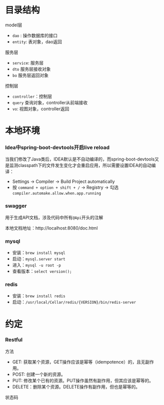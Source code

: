 # 目录结构
model层
- `dao` : 操作数据库的接口
- `entity`: 表对象，dao返回

服务层
- `service`: 服务层
- `dto` 服务层接收对象
- `bo` 服务层返回对象

控制层
- `controller`：控制层
- `query` 查询对象，controller从前端接收
- `vo`: 视图对象，controller返回

# 本地环境
### Idea中spring-boot-devtools开启live reload
当我们修改了Java类后，IDEA默认是不自动编译的，而spring-boot-devtools又是监测classpath下的文件发生变化才会重启应用，所以需要设置IDEA的自动编译：
- Settings -> Compiler -> Build Project automatically
- 按 `command + option + shift + /` -> Registry -> 勾选`compiler.automake.allow.when.app.running`

### swagger
用于生成API文档，涉及代码中所有`@Api`开头的注解

本地文档地址：http://localhost:8080/doc.html

### mysql 
- 安装：`brew install mysql`
- 启动：`mysql.server start`
- 进入：`mysql -u root -p`
- 查看版本：`select version();`

### redis

- 安装：`brew install redis`
- 启动：`/usr/local/Cellar/redis/{VERSION}/bin/redis-server`

# 约定
### Restful
方法
- GET: 获取某个资源，GET操作应该是幂等（idempotence）的，且无副作用。
- POST: 创建一个新的资源。
- PUT: 修改某个已有的资源。PUT操作虽然有副作用，但其应该是幂等的。
- DELETE：删除某个资源。DELETE操作有副作用，但也是幂等的。

状态码







